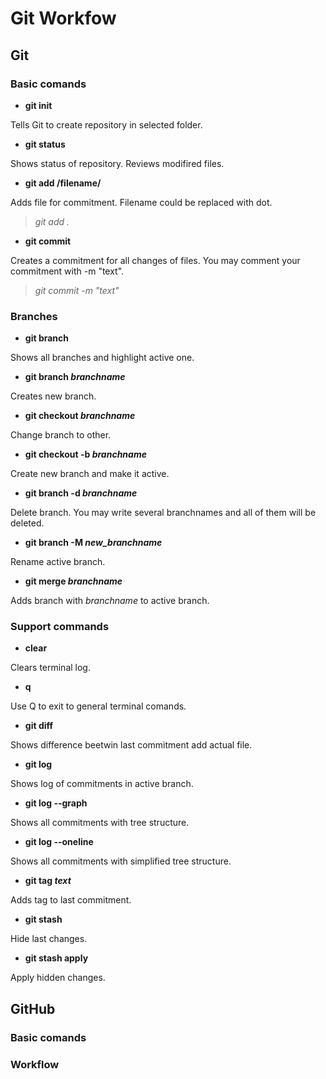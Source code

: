 # Git Workfow

## Git

### Basic comands

* **git init**

Tells Git to create repository in selected folder.

* **git status**

Shows status of repository. Reviews modifired files.

* **git add /filename/**

Adds file for commitment. Filename could be replaced with dot.

 >*git add .*

* **git commit**

Creates a commitment for all changes of files. You may comment your commitment with -m "text".

>*git commit -m "text"*

### Branches

* **git branch**

Shows all branches and highlight active one.

* __git branch *branchname*__

Creates new branch.

* __git checkout *branchname*__

Change branch to other.

* __git checkout -b *branchname*__

Create new branch and make it active.

* __git branch -d *branchname*__

Delete branch. You may write several branchnames and all of them will be deleted.

* __git branch -M *new_branchname*__

Rename active branch.

* __git merge *branchname*__

Adds branch with *branchname* to active branch.

### Support commands

* **clear**

Clears terminal log.

* **q**

Use Q to exit to general terminal comands.

* **git diff**

Shows difference beetwin last commitment add actual file.

* **git log**

Shows log of commitments in active branch.

* **git log --graph**

Shows all commitments with tree structure.

* **git log --oneline**

Shows all commitments with simplified tree structure.

* __git tag *text*__

Adds tag to last commitment.

* **git stash**

Hide last changes.

* **git stash apply**

Apply hidden changes.

## GitHub

### Basic comands

### Workflow
